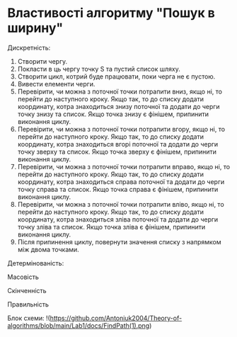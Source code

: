 # Властивості алгоритму "Пошук в ширину"
Дискретність:
1) Створити чергу.
2) Покласти в ць чергу точку S та пустий список шляху.
3) Створити цикл, котрий буде працювати, поки черга не є пустою.
4) Вивести елементи черги.
5) Перевірити, чи можна з поточної точки потрапити вниз, якщо ні, то 
   перейти до наступного кроку. Якщо так, то до списку додати координату, котра
   знаходиться знизу поточної та додати до черги точку знизу та список.
   Якщо точка знизу є фінішем, припинити виконання циклу.
6) Перевірити, чи можна з поточної точки потрапити вгору, якщо ні, то
   перейти до наступного кроку. Якщо так, то до списку додати координату, котра
   знаходиться вгорі поточної та додати до черги точку зверху та список.
   Якщо точка зверху є фінішем, припинити виконання циклу.
7) Перевірити, чи можна з поточної точки потрапити вправо, якщо ні, то
   перейти до наступного кроку. Якщо так, то до списку додати координату, котра
   знаходиться справа поточної та додати до черги точку справа та список.
   Якщо точка справа є фінішем, припинити виконання циклу.
8) Перевірити, чи можна з поточної точки потрапити вліво, якщо ні, то
   перейти до наступного кроку. Якщо так, то до списку додати координату, котра
   знаходиться зліва поточної та додати до черги точку зліва та список.
   Якщо точка зліва є фінішем, припинити виконання циклу.
9) Після припинення циклу, повернути значення списку з напрямком між двома точками.

Детермінованість:

Масовість

Скінченність

Правильність

Блок схеми:
!(https://github.com/Antoniuk2004/Theory-of-algorithms/blob/main/Lab1/docs/FindPath(1).png)